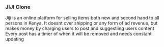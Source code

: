 ### JIJI Clone

Jiji is an online platform for selling items both new and second hand to all persons in Kenya.
It doesnt over shipping or any form of ad revenue, but makes money by charging users to post and suggestiing users content
Every post has a timer of when it will be removed and needs constant updating
